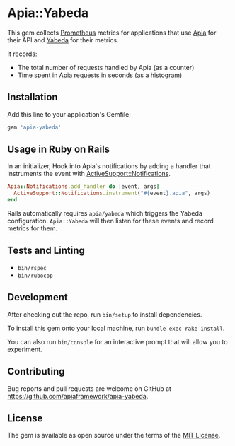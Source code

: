 # Apia::Yabeda

This gem collects [Prometheus](https://prometheus.io/) metrics for applications that use [Apia](https://github.com/apiaframework/apia) for their API and [Yabeda](https://github.com/yabeda-rb/yabeda) for their metrics.

It records:

- The total number of requests handled by Apia (as a counter)
- Time spent in Apia requests in seconds (as a histogram)

## Installation

Add this line to your application's Gemfile:

```ruby
gem 'apia-yabeda'
```

## Usage in Ruby on Rails

In an initializer, Hook into Apia's notifications by adding a handler that instruments the event with [ActiveSupport::Notifications](https://api.rubyonrails.org/classes/ActiveSupport/Notifications.html).

```ruby
Apia::Notifications.add_handler do |event, args|
  ActiveSupport::Notifications.instrument("#{event}.apia", args)
end
```

Rails automatically requires `apia/yabeda` which triggers the Yabeda configuration. `Apia::Yabeda` will then listen for these events and record metrics for them.

## Tests and Linting

- `bin/rspec`
- `bin/rubocop`

## Development

After checking out the repo, run `bin/setup` to install dependencies.

To install this gem onto your local machine, run `bundle exec rake install`.

You can also run `bin/console` for an interactive prompt that will allow you to experiment.

## Contributing

Bug reports and pull requests are welcome on GitHub at https://github.com/apiaframework/apia-yabeda.

## License

The gem is available as open source under the terms of the [MIT License](https://opensource.org/licenses/MIT).
